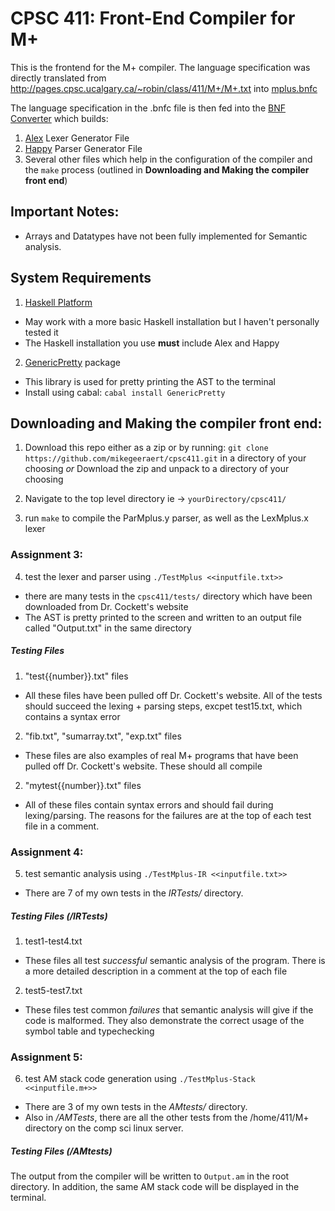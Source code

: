 # CPSC 411: Front-End Compiler for M+

This is the frontend for the M+ compiler. The language specification was directly translated from http://pages.cpsc.ucalgary.ca/~robin/class/411/M+/M+.txt into [mplus.bnfc](https://github.com/mikegeeraert/cpsc411/blob/master/mplus.bnfc)

The language specification in the .bnfc file is then fed into the [BNF Converter](https://github.com/BNFC/bnfc) which builds:
1. [Alex](https://www.haskell.org/alex/) Lexer Generator File
2. [Happy](https://www.haskell.org/happy/) Parser Generator File
3. Several other files which help in the configuration of the compiler and the `make` process (outlined in **Downloading and Making the compiler front end**)

## Important Notes:
 - Arrays and Datatypes have not been fully implemented for Semantic analysis. 

## System Requirements

 1. [Haskell Platform](https://www.haskell.org/downloads#platform)
 - May work with a more basic Haskell installation but I haven't personally tested it
 - The Haskell installation you use **must** include Alex and Happy

 2. [GenericPretty](https://hackage.haskell.org/package/text-generic-pretty) package
 - This library is used for pretty printing the AST to the terminal
 - Install using cabal: 
 	`cabal install GenericPretty`

## Downloading and Making the compiler front end:

 1. Download this repo either as a zip or by running: 
 	`git clone https://github.com/mikegeeraert/cpsc411.git`
 	in a directory of your choosing
 	*or*
 	Download the zip and unpack to a directory of your choosing 
 2. Navigate to the top level directory ie -> `yourDirectory/cpsc411/`

 3. run `make` to compile the ParMplus.y parser, as well as the LexMplus.x lexer

### Assignment 3:
 4. test the lexer and parser using `./TestMplus <<inputfile.txt>>`
  - there are many tests in the `cpsc411/tests/` directory which have been downloaded from Dr. Cockett's website
  - The AST is pretty printed to the screen and written to an output file called "Output.txt" in the same directory

##### Testing Files

1. "test{{number}}.txt" files
- All these files have been pulled off Dr. Cockett's website. All of the tests should succeed the lexing + parsing steps, excpet test15.txt, which contains a syntax error

2. "fib.txt", "sumarray.txt", "exp.txt" files
- These files are also examples of real M+ programs that have been pulled off Dr. Cockett's website. These should all compile

2. "mytest{{number}}.txt" files
- All of these files contain syntax errors and should fail during lexing/parsing. The reasons for the failures are at the top of each test file in a comment. 

### Assignment 4:
5. test semantic analysis using `./TestMplus-IR <<inputfile.txt>>`
- There are 7 of my own tests in the *IRTests/* directory. 

##### Testing Files (/IRTests)

1. test1-test4.txt
- These files all test *successful* semantic analysis of the program. There is a more detailed description in a comment at the top of each file

2. test5-test7.txt
- These files test common *failures* that semantic analysis will give if the code is malformed. They also demonstrate the correct usage of the symbol table and typechecking 

### Assignment 5:
6. test AM stack code generation using `./TestMplus-Stack <<inputfile.m+>>`
- There are 3 of my own tests in the *AMtests/* directory.
- Also in */AMTests*, there are all the other tests from the /home/411/M+ directory on the comp sci linux server. 

##### Testing Files (/AMtests)
The output from the compiler will be written to `Output.am` in the root directory. In addition, the same AM stack code will be displayed in the terminal.
